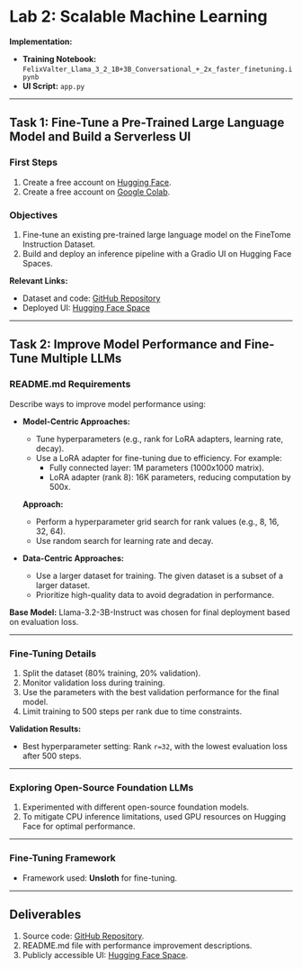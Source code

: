 # Lab 2: Scalable Machine Learning

**Implementation:**
- **Training Notebook:** `FelixValter_Llama_3_2_1B+3B_Conversational_+_2x_faster_finetuning.ipynb`
- **UI Script:** `app.py`

---

## Task 1: Fine-Tune a Pre-Trained Large Language Model and Build a Serverless UI

### First Steps
1. Create a free account on [Hugging Face](https://huggingface.co).
2. Create a free account on [Google Colab](https://colab.google.com).

### Objectives
1. Fine-tune an existing pre-trained large language model on the FineTome Instruction Dataset.
2. Build and deploy an inference pipeline with a Gradio UI on Hugging Face Spaces.

**Relevant Links:**
- Dataset and code: [GitHub Repository](https://github.com/felixfritzen/ScalableMLlab2)
- Deployed UI: [Hugging Face Space](https://huggingface.co/spaces/felixfritzen/ScalableMLlab2)

---

## Task 2: Improve Model Performance and Fine-Tune Multiple LLMs

### README.md Requirements
Describe ways to improve model performance using:
- **Model-Centric Approaches:** 
  - Tune hyperparameters (e.g., rank for LoRA adapters, learning rate, decay).
  - Use a LoRA adapter for fine-tuning due to efficiency. For example:
    - Fully connected layer: 1M parameters (1000x1000 matrix).
    - LoRA adapter (rank 8): 16K parameters, reducing computation by 500x.

  **Approach:**
  - Perform a hyperparameter grid search for rank values (e.g., 8, 16, 32, 64).
  - Use random search for learning rate and decay.

- **Data-Centric Approaches:**
  - Use a larger dataset for training. The given dataset is a subset of a larger dataset.
  - Prioritize high-quality data to avoid degradation in performance.

**Base Model:**
Llama-3.2-3B-Instruct was chosen for final deployment based on evaluation loss.

---

### Fine-Tuning Details
1. Split the dataset (80% training, 20% validation).
2. Monitor validation loss during training.
3. Use the parameters with the best validation performance for the final model.
4. Limit training to 500 steps per rank due to time constraints.

**Validation Results:**
- Best hyperparameter setting: Rank `r=32`, with the lowest evaluation loss after 500 steps.

---

### Exploring Open-Source Foundation LLMs
1. Experimented with different open-source foundation models.
2. To mitigate CPU inference limitations, used GPU resources on Hugging Face for optimal performance.

---

### Fine-Tuning Framework
- Framework used: **Unsloth** for fine-tuning.

---

## Deliverables
1. Source code: [GitHub Repository](https://github.com/felixfritzen/ScalableMLlab2).
2. README.md file with performance improvement descriptions.
3. Publicly accessible UI: [Hugging Face Space](https://huggingface.co/spaces/felixfritzen/ScalableMLlab2).
